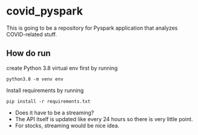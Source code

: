 # covid_pyspark
This is going to be a repository for Pyspark application that analyzes COVID-related stuff. 

## How do run

create Python 3.8 virtual env first by running

```
python3.8 -m venv env
```
Install requirements by running

```
pip install -r requirements.txt
```


- Does it have to be a streaming? 
- The API itself is updated like every 24 hours so there is very little point.
- For stocks, streaming would be nice idea. 